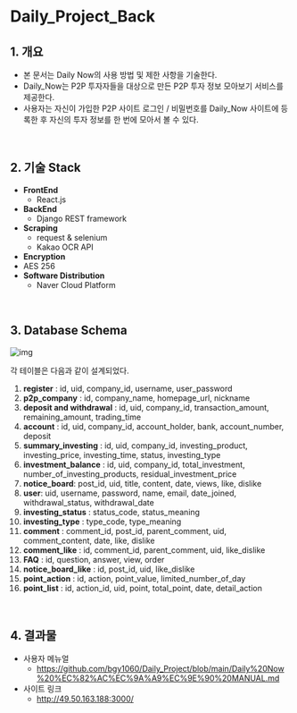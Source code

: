 # Daily_Project_Back

## 1. **개요**

- 본 문서는 Daily Now의 사용 방법 및 제한 사항을 기술한다.
- Daily_Now는 P2P 투자자들을 대상으로 만든 P2P 투자 정보 모아보기 서비스를 제공한다.
- 사용자는 자신이 가입한 P2P 사이트 로그인 / 비밀번호를 Daily_Now 사이트에 등록한 후 자신의 투자 정보를 한 번에 모아서 볼 수 있다.

<br/>

## 2. 기술 Stack

- **FrontEnd** 
  - React.js
- **BackEnd** 
  - Django REST framework
- **Scraping** 
  - request & selenium
  - Kakao OCR API
-  **Encryption**
  - AES 256
- **Software Distribution**
  - Naver Cloud Platform

<br/>

## 3. Database Schema

![img](https://lh5.googleusercontent.com/45EJZK3RP9Yr0hCqz9wifbzgE3Nx755cQNlnSM98qVbcyZzpRdfyQei5HsczgXxLGErU94DR3WUhugRg8WxAq3MKVg0z8gN7HIy4X7e3rnPlLYfT6Yu3oxbKB3LPAInR4AV2qyF1)

각 테이블은 다음과 같이 설계되었다.

1. **register** : id, uid, company_id, username, user_password
2. **p2p_company** : id, company_name, homepage_url, nickname
3. **deposit and withdrawal** : id, uid, company_id, transaction_amount, remaining_amount, trading_time
4. **account** : id, uid, company_id, account_holder, bank, account_number, deposit
5. **summary_investing** : id, uid, company_id, investing_product, investing_price, investing_time, status, investing_type
6. **investment_balance** : id, uid, company_id, total_investment, number_of_investing_products, residual_investment_price
7. **notice_board**: post_id, uid, title, content, date, views, like, dislike
8. **user**: uid, username, password, name, email, date_joined, withdrawal_status, withdrawal_date
9. **investing_status** : status_code, status_meaning
10. **investing_type** : type_code, type_meaning
11. **comment** : comment_id, post_id, parent_comment, uid, comment_content, date, like, dislike
12. **comment_like** : id, comment_id, parent_comment, uid, like_dislike
13. **FAQ** : id, question, answer, view, order
14. **notice_board_like** : id, post_id, uid, like_dislike
15. **point_action** : id, action, point_value, limited_number_of_day
16. **point_list** : id, action_id, uid, point, total_point, date, detail_action

<br/>

## 4. 결과물

- 사용자 메뉴얼 
  - https://github.com/bgy1060/Daily_Project/blob/main/Daily%20Now%20%EC%82%AC%EC%9A%A9%EC%9E%90%20MANUAL.md
- 사이트 링크
  - http://49.50.163.188:3000/